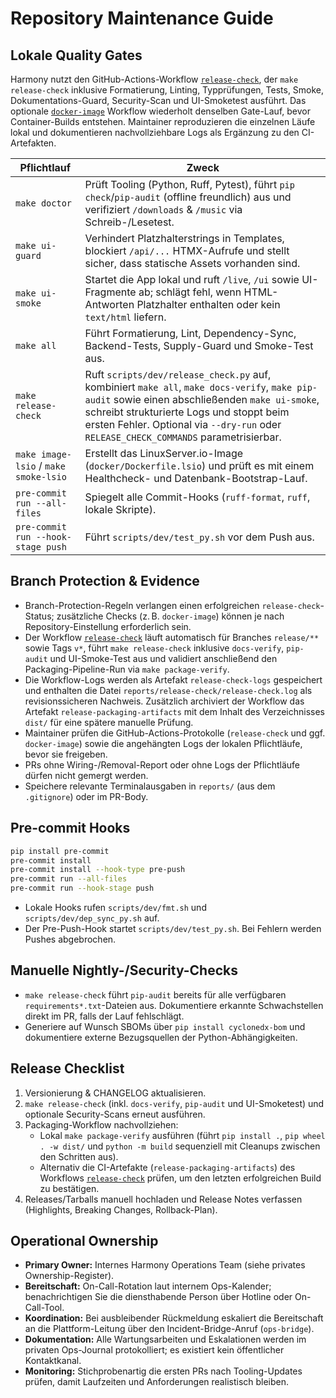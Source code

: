 # Repository Maintenance Guide

## Lokale Quality Gates

Harmony nutzt den GitHub-Actions-Workflow [`release-check`](../../.github/workflows/release-check.yml), der `make release-check` inklusive Formatierung, Linting, Typprüfungen, Tests, Smoke, Dokumentations-Guard, Security-Scan und UI-Smoketest ausführt. Das optionale [`docker-image`](../../.github/workflows/docker-image.yml) Workflow wiederholt denselben Gate-Lauf, bevor Container-Builds entstehen. Maintainer reproduzieren die einzelnen Läufe lokal und dokumentieren nachvollziehbare Logs als Ergänzung zu den CI-Artefakten.

| Pflichtlauf | Zweck |
| ------------ | ----- |
| `make doctor` | Prüft Tooling (Python, Ruff, Pytest), führt `pip check`/`pip-audit` (offline freundlich) aus und verifiziert `/downloads` & `/music` via Schreib-/Lesetest. |
| `make ui-guard` | Verhindert Platzhalterstrings in Templates, blockiert `/api/...` HTMX-Aufrufe und stellt sicher, dass statische Assets vorhanden sind. |
| `make ui-smoke` | Startet die App lokal und ruft `/live`, `/ui` sowie UI-Fragmente ab; schlägt fehl, wenn HTML-Antworten Platzhalter enthalten oder kein `text/html` liefern. |
| `make all` | Führt Formatierung, Lint, Dependency-Sync, Backend-Tests, Supply-Guard und Smoke-Test aus. |
| `make release-check` | Ruft `scripts/dev/release_check.py` auf, kombiniert `make all`, `make docs-verify`, `make pip-audit` sowie einen abschließenden `make ui-smoke`, schreibt strukturierte Logs und stoppt beim ersten Fehler. Optional via `--dry-run` oder `RELEASE_CHECK_COMMANDS` parametrisierbar. |
| `make image-lsio` / `make smoke-lsio` | Erstellt das LinuxServer.io-Image (`docker/Dockerfile.lsio`) und prüft es mit einem Healthcheck- und Datenbank-Bootstrap-Lauf. |
| `pre-commit run --all-files` | Spiegelt alle Commit-Hooks (`ruff-format`, `ruff`, lokale Skripte). |
| `pre-commit run --hook-stage push` | Führt `scripts/dev/test_py.sh` vor dem Push aus. |

## Branch Protection & Evidence

- Branch-Protection-Regeln verlangen einen erfolgreichen `release-check`-Status; zusätzliche Checks (z. B. `docker-image`) können je nach Repository-Einstellung erforderlich sein.
- Der Workflow [`release-check`](../../.github/workflows/release-check.yml) läuft automatisch für Branches `release/**` sowie Tags `v*`, führt `make release-check` inklusive `docs-verify`, `pip-audit` und UI-Smoke-Test aus und validiert anschließend den Packaging-Pipeline-Run via `make package-verify`.
- Die Workflow-Logs werden als Artefakt `release-check-logs` gespeichert und enthalten die Datei `reports/release-check/release-check.log` als revisionssicheren Nachweis. Zusätzlich archiviert der Workflow das Artefakt `release-packaging-artifacts` mit dem Inhalt des Verzeichnisses `dist/` für eine spätere manuelle Prüfung.
- Maintainer prüfen die GitHub-Actions-Protokolle (`release-check` und ggf. `docker-image`) sowie die angehängten Logs der lokalen Pflichtläufe, bevor sie freigeben.
- PRs ohne Wiring-/Removal-Report oder ohne Logs der Pflichtläufe dürfen nicht gemergt werden.
- Speichere relevante Terminalausgaben in `reports/` (aus dem `.gitignore`) oder im PR-Body.

## Pre-commit Hooks

```bash
pip install pre-commit
pre-commit install
pre-commit install --hook-type pre-push
pre-commit run --all-files
pre-commit run --hook-stage push
```

- Lokale Hooks rufen `scripts/dev/fmt.sh` und `scripts/dev/dep_sync_py.sh` auf.
- Der Pre-Push-Hook startet `scripts/dev/test_py.sh`. Bei Fehlern werden Pushes abgebrochen.

## Manuelle Nightly-/Security-Checks

- `make release-check` führt `pip-audit` bereits für alle verfügbaren `requirements*.txt`-Dateien aus. Dokumentiere erkannte
  Schwachstellen direkt im PR, falls der Lauf fehlschlägt.
- Generiere auf Wunsch SBOMs über `pip install cyclonedx-bom` und dokumentiere externe Bezugsquellen der Python-Abhängigkeiten.

## Release Checklist

1. Versionierung & CHANGELOG aktualisieren.
2. `make release-check` (inkl. `docs-verify`, `pip-audit` und UI-Smoketest) und optionale Security-Scans erneut ausführen.
3. Packaging-Workflow nachvollziehen:
   - Lokal `make package-verify` ausführen (führt `pip install .`, `pip wheel . -w dist/` und `python -m build` sequenziell mit Cleanups zwischen den Schritten aus).
   - Alternativ die CI-Artefakte (`release-packaging-artifacts`) des Workflows [`release-check`](../../.github/workflows/release-check.yml) prüfen, um den letzten erfolgreichen Build zu bestätigen.
4. Releases/Tarballs manuell hochladen und Release Notes verfassen (Highlights, Breaking Changes, Rollback-Plan).

## Operational Ownership

- **Primary Owner:** Internes Harmony Operations Team (siehe privates Ownership-Register).
- **Bereitschaft:** On-Call-Rotation laut internem Ops-Kalender; benachrichtigen Sie die diensthabende Person über Hotline oder On-Call-Tool.
- **Koordination:** Bei ausbleibender Rückmeldung eskaliert die Bereitschaft an die Plattform-Leitung über den Incident-Bridge-Anruf (`ops-bridge`).
- **Dokumentation:** Alle Wartungsarbeiten und Eskalationen werden im privaten Ops-Journal protokolliert; es existiert kein öffentlicher Kontaktkanal.
- **Monitoring:** Stichprobenartig die ersten PRs nach Tooling-Updates prüfen, damit Laufzeiten und Anforderungen realistisch bleiben.
